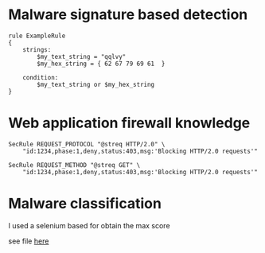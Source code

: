 
# Malware signature based detection

```
rule ExampleRule
{
    strings:
        $my_text_string = "qqlvy"
        $my_hex_string = { 62 67 79 69 61  }

    condition:
        $my_text_string or $my_hex_string
}

```


# Web application firewall knowledge

```
SecRule REQUEST_PROTOCOL "@streq HTTP/2.0" \
    "id:1234,phase:1,deny,status:403,msg:'Blocking HTTP/2.0 requests'"
```

```
SecRule REQUEST_METHOD "@streq GET" \
    "id:1234,phase:1,deny,status:403,msg:'Blocking HTTP/2.0 requests'"
```
# Malware classification

I used a selenium based for obtain the max score

see file [here](./pippo.side)
